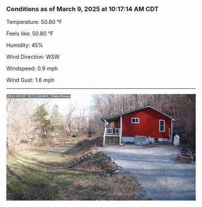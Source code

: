 ### Conditions as of March 9, 2025 at 10:17:14 AM CDT 

Temperature: 50.80 &deg;F

Feels like: 50.80 &deg;F

Humidity: 45%

Wind Direction: WSW

Windspeed: 0.9 mph

Wind Gust: 1.6 mph

---

<img src="./images/latest.jpeg"/>

